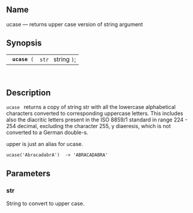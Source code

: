 <div>

<div>

</div>

<div>

## Name

ucase — returns upper case version of string argument

</div>

<div>

## Synopsis

<div>

|                    |                    |
|--------------------|--------------------|
| ` `**`ucase`**` (` | `str ` string `)`; |

<div>

 

</div>

</div>

</div>

<div>

## Description

`ucase ` returns a copy of string str with all the lowercase
alphabetical characters converted to corresponding uppercase letters.
This includes also the diacritic letters present in the ISO 8859/1
standard in range 224 - 254 decimal, excluding the character 255, y
diaeresis, which is not converted to a German double-s.

upper is just an alias for ucase.

``` screen
ucase('AbracadabrA')  -> 'ABRACADABRA'
```

</div>

<div>

## Parameters

<div>

### str

String to convert to upper case.

</div>

</div>

</div>
